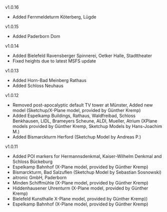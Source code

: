 v1.0.16
* Added Fernmeldeturm Köterberg, Lügde

v1.0.15
* Added Paderborn Dom

v1.0.14
* Added Bielefeld Ravensberger Spinnerei, Oetker Halle, Stadttheater
* Fixed heights due to latest MSFS update

v1.0.13
* Added Horn-Bad Meinberg Rathaus
* Added Schloss Neuhaus

v1.0.12
* Removed post-apocalyptic default TV tower at Münster, Added new model (Sketchup/X-Plane model, provided by Günther Kremp)
* Added Espelkamp Buildings, Rathaus, Waldfreibad, Schloss Benkhausen, LIDL, Brameyers Scheune, ALDI, Mueller, Atrium (XPlane models provided by Günther Kremp, Sketchup Models by Hans-Joachim M.)
* Added Bismarckturm Herford (Sketchup Model by Andreas P.)

v1.0.11
* Added POI markers for Hermannsdenkmal, Kaiser-Wilhelm Denkmal and Schloss Bückeburg
* Espelkamp Bahnhof (X-Plane model, provided by Günther Kremp)
* Bismarckturm, Bad Salzuflen (Sketchup Model by Sebastian Sosnowski)
* aitronic GmbH, Paderborn
* Minden Schiffmühle (X-Plane model, provided by Günther Kremp)
* Hiddenhausener Uhrenturm (X-Plane model, provided by Günther Kremp)
* Bielefeld Kunsthalle X-Plane model, provided by Günther Kremp))
* Espelkamp Bahnhof (X-Plane model, provided by Günther Kremp)